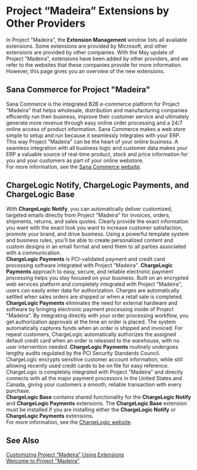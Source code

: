 <properties
	pageTitle="Project “Madeira” Extensions by Other Providers | Project “Madeira”"
        description="Project “Madeira” Extensions by other providers" 
        services="project-madeira" 
        documentationCenter=""
        authors="edupont04"/>
<tags
    ms.service="project-madeira"
    ms.topic="article"
    ms.devlang="na"
    ms.tgt_pltfrm="na"
    ms.workload="na"
    ms.date="05/12/2016"
    ms.author="edupont04" />
    
# Project “Madeira” Extensions by Other Providers
In Project "Madeira", the **Extension Management** window lists all available extensions. Some extensions are provided by Microsoft, and other extensions are provided by other companies. With the May update of Project "Madeira", extensions have been added by other providers, and we refer to the websites that these companies provide for more information. However, this page gives you an overview of the new extensions.   

## Sana Commerce for Project "Madeira"  
Sana Commerce is the integrated B2B e-commerce platform for Project "Madeira" that helps wholesale, distribution and manufacturing companies efficiently run their business, improve their customer service and ultimately generate more revenue through easy online order processing and a 24/7 online access of product information. Sana Commerce makes a web store simple to setup and run because it seamlessly integrates with your ERP. This way Project "Madeira" can be the heart of your online business. A seamless integration with all business logic and customer data makes your ERP a valuable source of real-time product, stock and price information for you and your customers as part of your online webstore.  
For more information, see the [Sana Commerce website](https://sana-commerce.com).

## ChargeLogic Notify, ChargeLogic Payments, and ChargeLogic Base  
With **ChargeLogic Notify**, you can automatically deliver customized, targeted emails directly from Project "Madeira" for invoices, orders, shipments, returns, and sales quotes. Clearly provide the exact information you want with the exact look you want to increase customer satisfaction, promote your brand, and drive business. Using a powerful template system and business rules, you'll be able to create personalized content and custom designs in an email format and send them to all parties associated with a communication.  
**ChargeLogic Payments** is PCI-validated payment and credit card processing software integrated with Project "Madeira". **ChargeLogic Payments** approach to easy, secure, and reliable electronic payment processing helps you stay focused on your business. Built on an encrypted web services platform and completely integrated with Project "Madeira", users can easily enter data for authorization. Charges are automatically settled when sales orders are shipped or when a retail sale is completed. **ChargeLogic Payments** eliminates the need for external hardware and software by bringing electronic payment processing inside of Project "Madeira". By integrating directly with your order processing workflow, you get authorization approvals at the time an order is placed. The system automatically captures funds when an order is shipped and invoiced. For repeat customers, ChargeLogic automatically authorizes the assigned default credit card when an order is released to the warehouse, with no user intervention needed. **ChargeLogic Payments** routinely undergoes lengthy audits regulated by the PCI Security Standards Council. ChargeLogic encrypts sensitive customer account information, while still allowing recently used credit cards to be on file for easy reference. ChargeLogic is completely integrated with Project "Madeira" and directly connects with all the major payment processors in the United States and Canada, giving your customers a smooth, reliable transaction with every purchase.  
**ChargeLogic Base** contains shared functionality for the **ChargeLogic Notify** and **ChargeLogic Payments** extensions. The **ChargeLogic Base** extension must be installed if you are installing either the **ChargeLogic Notify** or **ChargeLogic Payments** extensions.  
For more information, see the [ChargeLogic website](https://www.chargelogic.com).
      
## See Also  
[Customizing Project “Madeira” Using Extensions](ui-extensions-other.md)  
[Welcome to Project "Madeira"](madeira-get-started.md)  
